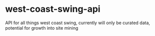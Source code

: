 # west-coast-swing-api
API for all things west coast swing, currently will only be curated data, potential for growth into site mining
